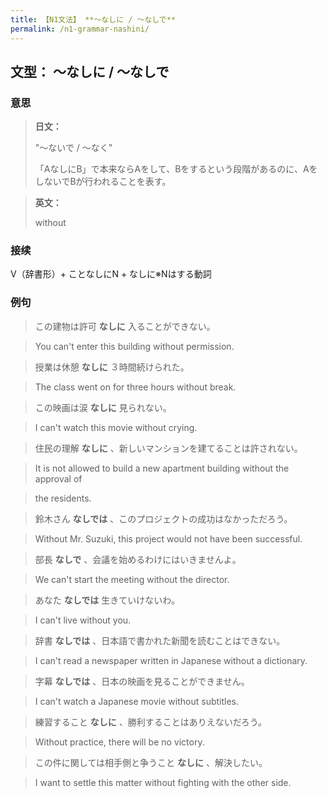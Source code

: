 ```yaml
---
title: 【N1文法】 **〜なしに / 〜なしで**
permalink: /n1-grammar-nashini/
---
```


## 文型： **〜なしに / 〜なしで**

### 意思

> **日文：**
> 
> "〜ないで / 〜なく"
> 
> 「AなしにB」で本来ならAをして、Bをするという段階があるのに、AをしないでBが行われることを表す。


> **英文：**
> 
> without


### 接续

V（辞書形）+ ことなしにN + なしに※Nはする動詞

### 例句

> この建物は許可 **なしに** 入ることができない。

> You can't enter this building without permission.

> 授業は休憩 **なしに** ３時間続けられた。

> The class went on for three hours without break.

> この映画は涙 **なしに** 見られない。

> I can't watch this movie without crying.

> 住民の理解 **なしに** 、新しいマンションを建てることは許されない。

> It is not allowed to build a new apartment building without the approval of

> the residents.

> 鈴木さん **なしでは** 、このプロジェクトの成功はなかっただろう。

> Without Mr. Suzuki, this project would not have been successful.

> 部長 **なしで** 、会議を始めるわけにはいきませんよ。

> We can't start the meeting without the director.

> あなた **なしでは** 生きていけないわ。

> I can't live without you.

> 辞書 **なしでは** 、日本語で書かれた新聞を読むことはできない。

> I can't read a newspaper written in Japanese without a dictionary.

> 字幕 **なしでは** 、日本の映画を見ることができません。

> I can't watch a Japanese movie without subtitles.

> 練習すること **なしに** 、勝利することはありえないだろう。

> Without practice, there will be no victory.

> この件に関しては相手側と争うこと **なしに** 、解決したい。

> I want to settle this matter without fighting with the other side.

